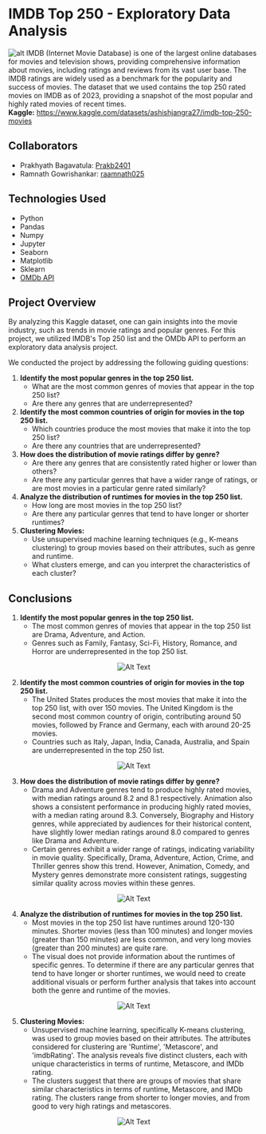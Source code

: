 # IMDB Top 250 - Exploratory Data Analysis
![alt](https://sandmafia.files.wordpress.com/2015/07/imdb.jpg)
IMDB (Internet Movie Database) is one of the largest online databases for movies and television shows, providing comprehensive information about movies, including ratings and reviews from its vast user base. The IMDB ratings are widely used as a benchmark for the popularity and success of movies. The dataset that we used contains the top 250 rated movies on IMDB as of 2023, providing a snapshot of the most popular and highly rated movies of recent times.<br>
**Kaggle:** https://www.kaggle.com/datasets/ashishjangra27/imdb-top-250-movies  
## Collaborators
- Prakhyath Bagavatula: [Prakb2401](https://github.com/Prakb2401) 
- Ramnath Gowrishankar: [raamnath025](https://github.com/raamnath025)
## Technologies Used
- Python
- Pandas
- Numpy
- Jupyter
- Seaborn
- Matplotlib
- Sklearn
- [OMDb API](https://www.omdbapi.com/)
## Project Overview
By analyzing this Kaggle dataset, one can gain insights into the movie industry, such as trends in movie ratings and popular genres. For this project, we utilized IMDB's Top 250 list and the OMDb API to perform an exploratory data analysis project.

We conducted the project by addressing the following guiding questions:

1. **Identify the most popular genres in the top 250 list.**
    - What are the most common genres of movies that appear in the top 250 list? 
    - Are there any genres that are underrepresented?
2. **Identify the most common countries of origin for movies in the top 250 list.** 
    - Which countries produce the most movies that make it into the top 250 list? 
    - Are there any countries that are underrepresented?
3. **How does the distribution of movie ratings differ by genre?**
    - Are there any genres that are consistently rated higher or lower than others?
    - Are there any particular genres that have a wider range of ratings, or are most movies in a particular genre rated similarly?
4. **Analyze the distribution of runtimes for movies in the top 250 list.** 
    - How long are most movies in the top 250 list?
    - Are there any particular genres that tend to have longer or shorter runtimes?
5. **Clustering Movies:** 
    - Use unsupervised machine learning techniques (e.g., K-means clustering) to group movies based on their attributes, such as genre and runtime. 
    - What clusters emerge, and can you interpret the characteristics of each cluster?

## Conclusions
1. **Identify the most popular genres in the top 250 list.**<br> 
    - The most common genres of movies that appear in the top 250 list are Drama, Adventure, and Action. 
    - Genres such as Family, Fantasy, Sci-Fi, History, Romance, and Horror are underrepresented in the top 250 list. 
<div style="text-align:center"> <img src="./Visualizations/popular_genres.png" alt="Alt Text"> </div>

2. **Identify the most common countries of origin for movies in the top 250 list.** <br>
    - The United States produces the most movies that make it into the top 250 list, with over 150 movies. The United Kingdom is the second most common country of origin, contributing around 50 movies, followed by France and Germany, each with around 20-25 movies. 
    - Countries such as Italy, Japan, India, Canada, Australia, and Spain are underrepresented in the top 250 list.
<div style="text-align:center"> <img src="./Visualizations/movies_origin-countries.png" alt="Alt Text"> </div>

3. **How does the distribution of movie ratings differ by genre?**<br>
    - Drama and Adventure genres tend to produce highly rated movies, with median ratings around 8.2 and 8.1 respectively. Animation also shows a consistent performance in producing highly rated movies, with a median rating around 8.3. Conversely, Biography and History genres, while appreciated by audiences for their historical content, have slightly lower median ratings around 8.0 compared to genres like Drama and Adventure. 
    - Certain genres exhibit a wider range of ratings, indicating variability in movie quality. Specifically, Drama, Adventure, Action, Crime, and Thriller genres show this trend. However, Animation, Comedy, and Mystery genres demonstrate more consistent ratings, suggesting similar quality across movies within these genres. 
<div style="text-align:center"> <img src="./Visualizations/genre-ratings_distribution.png" alt="Alt Text"> </div>

4. **Analyze the distribution of runtimes for movies in the top 250 list.**<br>
    - Most movies in the top 250 list have runtimes around 120-130 minutes. Shorter movies (less than 100 minutes) and longer movies (greater than 150 minutes) are less common, and very long movies (greater than 200 minutes) are quite rare. 
    - The visual does not provide information about the runtimes of specific genres. To determine if there are any particular genres that tend to have longer or shorter runtimes, we would need to create additional visuals or perform further analysis that takes into account both the genre and runtime of the movies. 
<div style="text-align:center"> <img src="./Visualizations/runtime_distribution.png" alt="Alt Text"> </div>

5. **Clustering Movies:**<br>
    - Unsupervised machine learning, specifically K-means clustering, was used to group movies based on their attributes. The attributes considered for clustering are 'Runtime', 'Metascore', and 'imdbRating'. The analysis reveals five distinct clusters, each with unique characteristics in terms of runtime, Metascore, and IMDb rating. 
    - The clusters suggest that there are groups of movies that share similar characteristics in terms of runtime, Metascore, and IMDb rating. The clusters range from shorter to longer movies, and from good to very high ratings and metascores.
<div style="text-align:center"> <img src="./Visualizations/Clustering.png" alt="Alt Text"> </div>